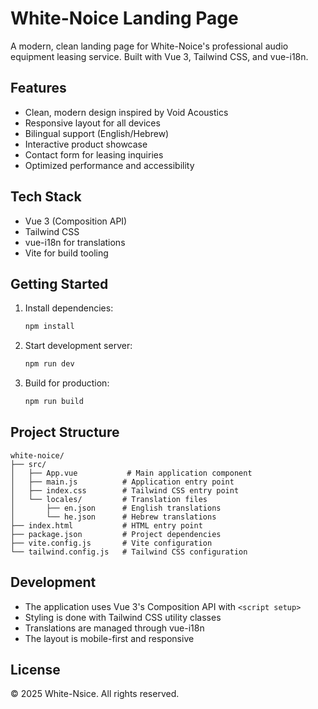 # White-Noice Landing Page

A modern, clean landing page for White-Noice's professional audio equipment leasing service. Built with Vue 3, Tailwind CSS, and vue-i18n.

## Features

- Clean, modern design inspired by Void Acoustics
- Responsive layout for all devices
- Bilingual support (English/Hebrew)
- Interactive product showcase
- Contact form for leasing inquiries
- Optimized performance and accessibility

## Tech Stack

- Vue 3 (Composition API)
- Tailwind CSS
- vue-i18n for translations
- Vite for build tooling

## Getting Started

1. Install dependencies:
   ```bash
   npm install
   ```

2. Start development server:
   ```bash
   npm run dev
   ```

3. Build for production:
   ```bash
   npm run build
   ```

## Project Structure

```
white-noice/
├── src/
│   ├── App.vue           # Main application component
│   ├── main.js          # Application entry point
│   ├── index.css        # Tailwind CSS entry point
│   └── locales/         # Translation files
│       ├── en.json      # English translations
│       └── he.json      # Hebrew translations
├── index.html           # HTML entry point
├── package.json         # Project dependencies
├── vite.config.js       # Vite configuration
└── tailwind.config.js   # Tailwind CSS configuration
```

## Development

- The application uses Vue 3's Composition API with `<script setup>`
- Styling is done with Tailwind CSS utility classes
- Translations are managed through vue-i18n
- The layout is mobile-first and responsive

## License

© 2025 White-Nsice. All rights reserved. 
